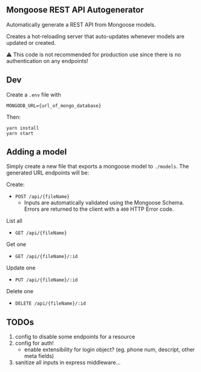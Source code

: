 ## Mongoose REST API Autogenerator

Automatically generate a REST API from Mongoose models.

Creates a hot-reloading server that auto-updates whenever models are updated or created.

:warning: This code is not recommended for production use since there is no authentication on any endpoints!

## Dev

Create a `.env` file with

```
MONGODB_URL={url_of_mongo_database}
```

Then:

```
yarn install
yarn start
```

## Adding a model

Simply create a new file that exports a mongoose model to `./models`.
The generated URL endpoints will be:

Create:

- `POST /api/{fileName}`
  - Inputs are automatically validated using the Mongoose Schema. Errors are returned to the client with a `400` HTTP Error code.

List all

- `GET /api/{fileName}`

Get one

- `GET /api/{fileName}/:id`

Update one

- `PUT /api/{fileName}/:id`

Delete one

- `DELETE /api/{fileName}/:id`

## TODOs

1. config to disable some endpoints for a resource
2. config for auth!
   - enable extensibility for login object? (eg. phone num, descript, other meta fields)
3. sanitize all inputs in express middleware...
